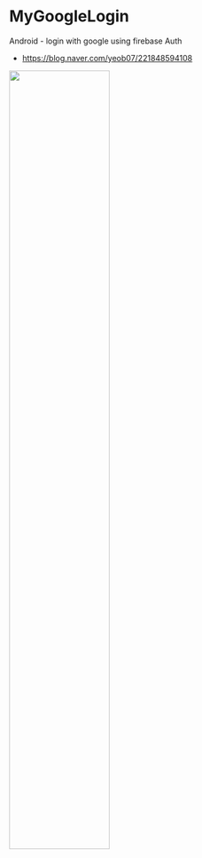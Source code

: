 # MyGoogleLogin
Android - login with google using firebase Auth

* https://blog.naver.com/yeob07/221848594108

<img src="https://user-images.githubusercontent.com/37360089/76394135-59350280-63b8-11ea-9fd9-bd40ddcd5ad0.png" width="60%">
